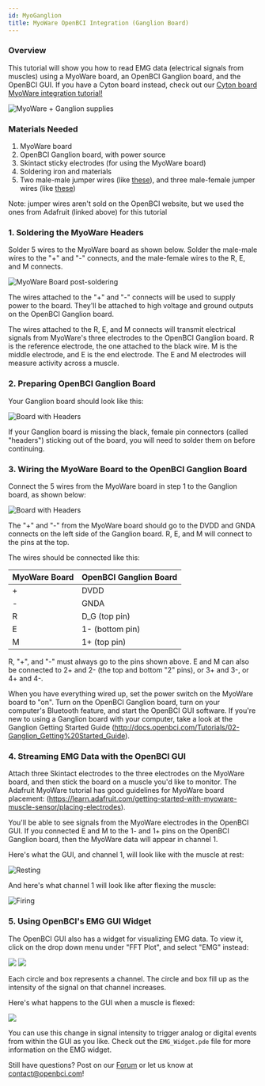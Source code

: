 ```yaml
---
id: MyoGanglion
title: MyoWare OpenBCI Integration (Ganglion Board)
---
```


### Overview
This tutorial will show you how to read EMG data (electrical signals from muscles) using a MyoWare board, an OpenBCI Ganglion board, and the OpenBCI GUI. If you have a Cyton board instead, check out our [Cyton board MyoWare integration tutorial!](http://docs.openbci.com/Tutorials/14-MyoWare_Integration)

![MyoWare + Ganglion supplies](/assets/ThirdPartyImages/flatlay_myoware_ganglion.JPG)

### Materials Needed

1. MyoWare board
2. OpenBCI Ganglion board, with power source
4. Skintact sticky electrodes (for using the MyoWare board)
5. Soldering iron and materials
6. Two male-male jumper wires (like [these](https://www.adafruit.com/product/266)), and three male-female jumper wires (like [these](https://www.adafruit.com/product/826))

Note: jumper wires aren't sold on the OpenBCI website, but we used the ones from Adafruit (linked above) for this tutorial

### 1. Soldering the MyoWare Headers
Solder 5 wires to the MyoWare board as shown below. Solder the male-male wires to the "+" and "-" connects, and the male-female wires to the R, E, and M connects.

![MyoWare Board post-soldering](/assets/ThirdPartyImages/myoware_post_solder.jpg)

The wires attached to the "+" and "-" connects will be used to supply power to the board. They'll be attached to high voltage and ground outputs on the OpenBCI Ganglion board.

The wires attached to the R, E, and M connects will transmit electrical signals from MyoWare's three electrodes to the OpenBCI Ganglion board. R is the reference electrode, the one attached to the black wire. M is the middle electrode, and E is the end electrode. The E and M electrodes will measure activity across a muscle.


### 2. Preparing OpenBCI Ganglion Board
Your Ganglion board should look like this:

![Board with Headers](/assets/ThirdPartyImages/ganglion_head_shot.jpg)

If your Ganglion board is missing the black, female pin connectors (called "headers") sticking out of the board, you will need to solder them on before continuing.

### 3. Wiring the MyoWare Board to the OpenBCI Ganglion Board
Connect the 5 wires from the MyoWare board in step 1 to the Ganglion board, as shown below:

![Board with Headers](/assets/ThirdPartyImages/ganglion_myoware_connects.JPG)

The "+" and "-" from the MyoWare board should go to the DVDD and GNDA connects on the left side of the Ganglion board. R, E, and M will connect to the pins at the top.

The wires should be connected like this:

| MyoWare Board | OpenBCI Ganglion Board |
| -------------- | -------------- |
| \+ | DVDD |
| \- | GNDA |
| R | D_G (top pin) |
| E | 1- (bottom pin) |
| M | 1+ (top pin) |

R, "+", and "-" must always go to the pins shown above. E and M can also be connected to 2+ and 2- (the top and bottom "2" pins), or 3+ and 3-, or 4+ and 4-.

When you have everything wired up, set the power switch on the MyoWare board to "on". Turn on the OpenBCI Ganglion board, turn on your computer's Bluetooth feature, and start the OpenBCI GUI software. If you're new to using a Ganglion board with your computer, take a look at the Ganglion Getting Started Guide (http://docs.openbci.com/Tutorials/02-Ganglion_Getting%20Started_Guide).

### 4. Streaming EMG Data with the OpenBCI GUI

Attach three Skintact electrodes to the three electrodes on the MyoWare board, and then stick the board on a muscle you'd like to monitor. The Adafruit MyoWare tutorial has good guidelines for MyoWare board placement: (https://learn.adafruit.com/getting-started-with-myoware-muscle-sensor/placing-electrodes).

You'll be able to see signals from the MyoWare electrodes in the OpenBCI GUI. If you connected E and M to the 1- and 1+ pins on the OpenBCI Ganglion board, then the MyoWare data will appear in channel 1.

Here's what the GUI, and channel 1, will look like with the muscle at rest:

![Resting](/assets/ThirdPartyImages/Ganglion_GUI_before_flexing.png)

And here's what channel 1 will look like after flexing the muscle:

![Firing](assets/ThirdPartyImages/Ganglion_GUI_after_flex.png)

### 5. Using OpenBCI's EMG GUI Widget

The OpenBCI GUI also has a widget for visualizing EMG data. To view it, click on the drop down menu under "FFT Plot", and select "EMG" instead:

![](/assets/images/emg_drop_down_menu.png)
![](/assets/ThirdPartyImages/Ganglion_GUI_before_widget.png)

Each circle and box represents a channel. The circle and box fill up as the intensity of the signal on that channel increases.

Here's what happens to the GUI when a muscle is flexed:

![](/assets/ThirdPartyImages/Ganglion_GUI_after_widget.png)

You can use this change in signal intensity to trigger analog or digital events from within the GUI as you like. Check out the `EMG_Widget.pde` file for more information on the EMG widget.

Still have questions? Post on our [Forum](http://openbci.com/index.php/forum/) or let us know at contact@openbci.com!
